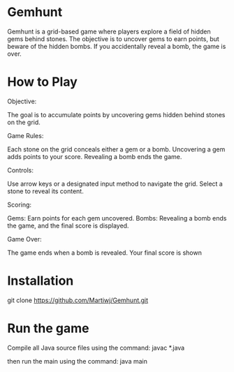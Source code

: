 # Gemhunt

Gemhunt is a grid-based game where players explore a field of hidden gems behind stones. The objective is to uncover gems to earn points, but beware of the hidden bombs. If you accidentally reveal a bomb, the game is over.

# How to Play

Objective:

The goal is to accumulate points by uncovering gems hidden behind stones on the grid.

Game Rules:

Each stone on the grid conceals either a gem or a bomb.
Uncovering a gem adds points to your score.
Revealing a bomb ends the game.

Controls:

Use arrow keys or a designated input method to navigate the grid.
Select a stone to reveal its content.

Scoring:

Gems: Earn points for each gem uncovered.
Bombs: Revealing a bomb ends the game, and the final score is displayed.

Game Over:

The game ends when a bomb is revealed.
Your final score is shown

# Installation

git clone https://github.com/Martiwj/Gemhunt.git


# Run the game

Compile all Java source files using the command:
javac *.java

then run the main using the command: 
java main
